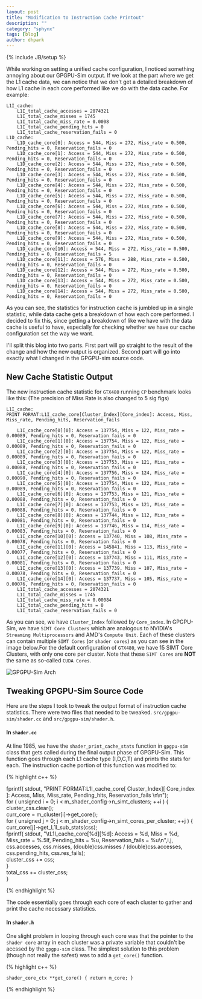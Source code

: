 ```yaml
---
layout: post
title: "Modification to Instruction Cache Printout"
description: ""
category: "sphynx"
tags: [blog]
author: dhpark
---
```

{% include JB/setup %}

While working on setting a unified cache configuration, I noticed something annoying about our GPGPU-Sim output. If we look at the part where we get the L1 cache data, we can notice that we don't get a detailed breakdown of how L1 cache in each core performed like we do with the data cache. For example:

```
L1I_cache:  
	L1I_total_cache_accesses = 2074321  
	L1I_total_cache_misses = 1745  
	L1I_total_cache_miss_rate = 0.0008  
	L1I_total_cache_pending_hits = 0  
	L1I_total_cache_reservation_fails = 0  
L1D_cache:  
	L1D_cache_core[0]: Access = 544, Miss = 272, Miss_rate = 0.500, Pending_hits = 0, Reservation_fails = 0  
	L1D_cache_core[1]: Access = 544, Miss = 272, Miss_rate = 0.500, Pending_hits = 0, Reservation_fails = 0  
	L1D_cache_core[2]: Access = 544, Miss = 272, Miss_rate = 0.500, Pending_hits = 0, Reservation_fails = 0  
	L1D_cache_core[3]: Access = 544, Miss = 272, Miss_rate = 0.500, Pending_hits = 0, Reservation_fails = 0  
	L1D_cache_core[4]: Access = 544, Miss = 272, Miss_rate = 0.500, Pending_hits = 0, Reservation_fails = 0  
	L1D_cache_core[5]: Access = 544, Miss = 272, Miss_rate = 0.500, Pending_hits = 0, Reservation_fails = 0  
	L1D_cache_core[6]: Access = 544, Miss = 272, Miss_rate = 0.500, Pending_hits = 0, Reservation_fails = 0  
	L1D_cache_core[7]: Access = 544, Miss = 272, Miss_rate = 0.500, Pending_hits = 0, Reservation_fails = 0  
	L1D_cache_core[8]: Access = 544, Miss = 272, Miss_rate = 0.500, Pending_hits = 0, Reservation_fails = 0  
	L1D_cache_core[9]: Access = 544, Miss = 272, Miss_rate = 0.500, Pending_hits = 0, Reservation_fails = 0  
	L1D_cache_core[10]: Access = 544, Miss = 272, Miss_rate = 0.500, Pending_hits = 0, Reservation_fails = 5  
	L1D_cache_core[11]: Access = 576, Miss = 288, Miss_rate = 0.500, Pending_hits = 0, Reservation_fails = 0  
	L1D_cache_core[12]: Access = 544, Miss = 272, Miss_rate = 0.500, Pending_hits = 0, Reservation_fails = 0  
	L1D_cache_core[13]: Access = 544, Miss = 272, Miss_rate = 0.500, Pending_hits = 0, Reservation_fails = 0  
	L1D_cache_core[14]: Access = 544, Miss = 272, Miss_rate = 0.500, Pending_hits = 0, Reservation_fails = 0  
```

As you can see, the statistics for instruction cache is jumbled up in a single statistic, while data cache gets a breakdown of how each core performed. I decided to fix this, since getting a breakdown of like we have with the data cache is useful to have, especially for checking whether we have our cache configuration set the way we want.

I'll split this blog into two parts. First part will go straight to the result of the change and how the new output is organized. Second part will go into exactly what I changed in the GPGPU-sim source code.


## New Cache Statistic Output

The new instruction cache statistic for `GTX480` running `CP` benchmark looks like this: (The precision of Miss Rate is also changed to 5 sig figs)

```
L1I_cache:
PRINT FORMAT:L1I_cache_core[Cluster_Index][Core_index]: Access, Miss, Miss_rate, Pending_hits, Reservation_fails  
   
	L1I_cache_core[0][0]: Access = 137754, Miss = 122, Miss_rate = 0.00089, Pending_hits = 0, Reservation_fails = 0  
	L1I_cache_core[1][0]: Access = 137754, Miss = 122, Miss_rate = 0.00089, Pending_hits = 0, Reservation_fails = 0  
	L1I_cache_core[2][0]: Access = 137754, Miss = 122, Miss_rate = 0.00089, Pending_hits = 0, Reservation_fails = 0  
	L1I_cache_core[3][0]: Access = 137753, Miss = 121, Miss_rate = 0.00088, Pending_hits = 0, Reservation_fails = 0  
	L1I_cache_core[4][0]: Access = 137756, Miss = 124, Miss_rate = 0.00090, Pending_hits = 0, Reservation_fails = 0  
	L1I_cache_core[5][0]: Access = 137754, Miss = 122, Miss_rate = 0.00089, Pending_hits = 0, Reservation_fails = 0  
	L1I_cache_core[6][0]: Access = 137753, Miss = 121, Miss_rate = 0.00088, Pending_hits = 0, Reservation_fails = 0  
	L1I_cache_core[7][0]: Access = 137753, Miss = 121, Miss_rate = 0.00088, Pending_hits = 0, Reservation_fails = 0  
	L1I_cache_core[8][0]: Access = 137744, Miss = 112, Miss_rate = 0.00081, Pending_hits = 0, Reservation_fails = 0  
	L1I_cache_core[9][0]: Access = 137746, Miss = 114, Miss_rate = 0.00083, Pending_hits = 0, Reservation_fails = 0  
	L1I_cache_core[10][0]: Access = 137740, Miss = 108, Miss_rate = 0.00078, Pending_hits = 0, Reservation_fails = 0  
	L1I_cache_core[11][0]: Access = 145841, Miss = 113, Miss_rate = 0.00077, Pending_hits = 0, Reservation_fails = 0  
	L1I_cache_core[12][0]: Access = 137743, Miss = 111, Miss_rate = 0.00081, Pending_hits = 0, Reservation_fails = 0  
	L1I_cache_core[13][0]: Access = 137739, Miss = 107, Miss_rate = 0.00078, Pending_hits = 0, Reservation_fails = 0  
	L1I_cache_core[14][0]: Access = 137737, Miss = 105, Miss_rate = 0.00076, Pending_hits = 0, Reservation_fails = 0  
	L1I_total_cache_accesses = 2074321  
	L1I_total_cache_misses = 1745  
	L1I_total_cache_miss_rate = 0.00084  
	L1I_total_cache_pending_hits = 0  
	L1I_total_cache_reservation_fails = 0  
```

As you can see, we have `Cluster_Index` followed by `Core_index`. In GPGPU-Sim, we have `SIMT Core Clusters` which are analogous to NVIDIA's `Streaming Multiprocessors` and AMD's `Compute Unit`. Each of these clusters can contain multiple `SIMT Cores` (or `shader cores`) as you can see in the image below.For the default configuration of `GTX480`, we have 15 SIMT Core Clusters, with only one core per cluster. Note that these `SIMT Cores` are __NOT__ the same as so-called `CUDA Cores`. 

![GPGPU-Sim Arch](http://gpgpu-sim.org/manual/images/2/21/Overall-arch.png)



## Tweaking GPGPU-Sim Source Code
Here are the steps I took to tweak the output format of instruction cache statistics. There were two files that needed to be tweaked. `src/gpgpu-sim/shader.cc` and `src/gpgpu-sim/shader.h`.

#### In `shader.cc`

At line 1985, we have the `shader_print_cache_stats` function in `gpgpu-sim` class that gets called during the final output phase of GPGPU-Sim. This function goes through each L1 cache type (I,D,C,T) and prints the stats for each. The instruction cache portion of this function was modified to:

{% highlight c++ %}

fprintf( stdout, "PRINT FORMAT:L1I_cache_core[ Cluster_Index][ Core_index ]: Access, Miss, Miss_rate, Pending_hits, Reservation_fails \n\n");  
	for ( unsigned i = 0; i < m_shader_config->n_simt_clusters; ++i ) {  
	    cluster_css.clear();  
	    curr_core = m_cluster[i]->get_core();  
	    for ( unsigned j = 0; j < m_shader_config->n_simt_cores_per_cluster; ++j ) {  
        	curr_core[j]->get_L1I_sub_stats(css);  
		fprintf( stdout, "\tL1I_cache_core[%d][%d]: Access = %d, Miss = %d, Miss_rate = %.5lf, Pending_hits = %u, Reservation_fails = %u\n",i,j, css.accesses, css.misses, (double)css.misses / (double)css.accesses, css.pending_hits, css.res_fails);  
        	cluster_css += css;  
    	    }    
            total_css += cluster_css;  
        }  
        
{% endhighlight %}

The code essentially goes through each core of each cluster to gather and print the cache necessary statistics.

#### In `shader.h`

One slight problem in looping through each core was that the pointer to the `shader core` array in each cluster was a private variable that couldn't be accssed by the `gpgpu-sim` class. The simplest solution to this problem (though not really the safest) was to add a `get_core()` function.

(% highlight c++ %}

    shader_core_ctx **get_core() { return m_core; }
    
{% endhighlight %}



